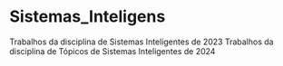 # Sistemas_Inteligens
Trabalhos da disciplina de Sistemas Inteligentes de 2023
Trabalhos da disciplina de Tópicos de Sistemas Inteligentes de 2024

